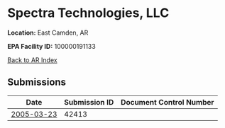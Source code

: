 # Spectra Technologies, LLC

**Location:** East Camden, AR

**EPA Facility ID:** 100000191133

[Back to AR Index](../../index.md)

## Submissions

| Date | Submission ID | Document Control Number |
|------|--------------|-------------------------|
| [2005-03-23](submissions/42413.md) | 42413 |  |
